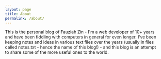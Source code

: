 ```yaml
---
layout: page
title: About
permalink: /about/
---
```


This is the personal blog of Fauziah Zin - I'm a web developer of 10+ years and have been fiddling with computers in general for even longer. 
I've been keeping notes and ideas in various text files over the years (usually in files called notes.txt - hence the name of this blog!) - and this blog is an attempt to share some of the more useful ones to the world. 







